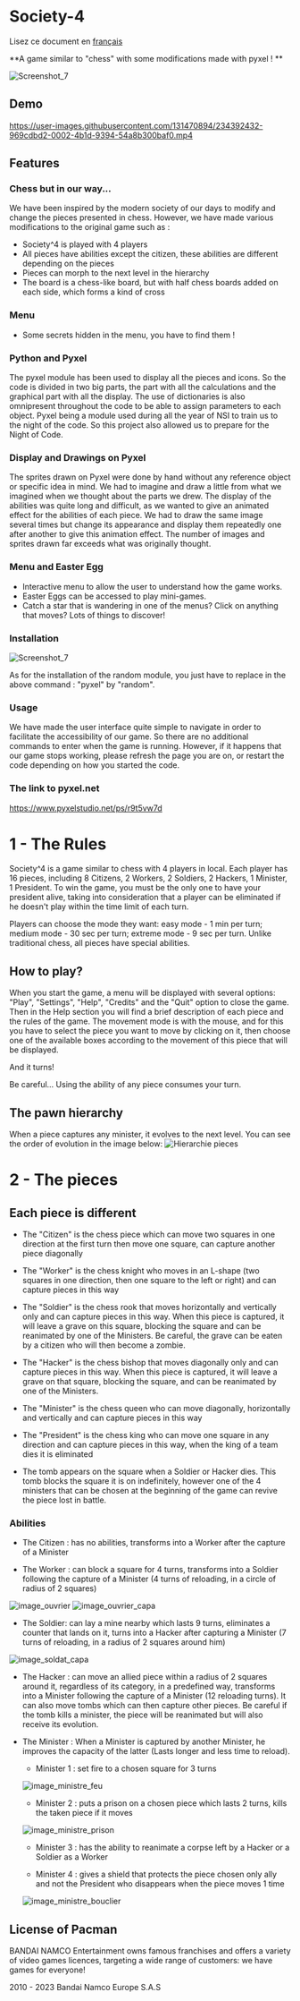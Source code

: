 # Society-4

Lisez ce document en [français](README.md)

**A game similar to "chess" with some modifications made with pyxel ! **

![Screenshot_7](https://user-images.githubusercontent.com/131471941/234773177-534e65c6-808a-42e8-9e9d-eaa4292bccef.png)

## Demo 

https://user-images.githubusercontent.com/131470894/234392432-969cdbd2-0002-4b1d-9394-54a8b300baf0.mp4



## Features


### Chess but in our way...

We have been inspired by the modern society of our days to modify and change the pieces presented in chess.
However, we have made various modifications to the original game such as :
  - Society^4 is played with 4 players 
  - All pieces have abilities except the citizen, these abilities are different depending on the pieces
  - Pieces can morph to the next level in the hierarchy
  - The board is a chess-like board, but with half chess boards added on each side, which forms a kind of cross
  
  
### Menu
  - Some secrets hidden in the menu, you have to find them !

### Python and Pyxel

The pyxel module has been used to display all the pieces and icons. So the code is divided in two big parts, the part with all the calculations and the graphical part with all the display. The use of dictionaries is also omnipresent throughout the code to be able to assign parameters to each object. 
Pyxel being a module used during all the year of NSI to train us to the night of the code. So this project also allowed us to prepare for the Night of Code. 

### Display and Drawings on Pyxel

The sprites drawn on Pyxel were done by hand without any reference object or specific idea in mind. We had to imagine and draw a little from what we imagined when we thought about the parts we drew. The display of the abilities was quite long and difficult, as we wanted to give an animated effect for the abilities of each piece. We had to draw the same image several times but change its appearance and display them repeatedly one after another to give this animation effect. The number of images and sprites drawn far exceeds what was originally thought.

### Menu and Easter Egg

  - Interactive menu to allow the user to understand how the game works.
  - Easter Eggs can be accessed to play mini-games.
  - Catch a star that is wandering in one of the menus? Click on anything that moves? Lots of things to discover!


### Installation
![Screenshot_7](https://user-images.githubusercontent.com/131470894/234654262-fad628ea-0ebc-4b06-b267-bbd3fad3b15a.png)



As for the installation of the random module, you just have to replace in the above command : "pyxel" by "random".

### Usage
We have made the user interface quite simple to navigate in order to facilitate the accessibility of our game. So there are no additional commands to enter when the game is running. However, if it happens that our game stops working, please refresh the page you are on, or restart the code depending on how you started the code.

### The link to pyxel.net
https://www.pyxelstudio.net/ps/r9t5vw7d

# 1 - The Rules

Society^4 is a game similar to chess with 4 players in local. Each player has 16 pieces, including 8 Citizens, 2 Workers, 2 Soldiers, 2 Hackers, 1 Minister, 1 President. To win the game, you must be the only one to have your president alive, taking into consideration that a player can be eliminated if he doesn't play within the time limit of each turn. 



Players can choose the mode they want: easy mode - 1 min per turn; medium mode - 30 sec per turn; 
extreme mode - 9 sec per turn. Unlike traditional chess, all pieces have special abilities.




## How to play?

When you start the game, a menu will be displayed with several options: "Play", "Settings", "Help", "Credits" and the "Quit" option to close the game. Then in the Help section you will find a brief description of each piece and the rules of the game.  The movement mode is with the mouse, and for this you have to select the piece you want to move by clicking on it, then choose one of the available boxes according to the movement of this piece that will be displayed. 

And it turns! 


Be careful... Using the ability of any piece consumes your turn.
## The pawn hierarchy

When a piece captures any minister, it evolves to the next level. You can see the order of evolution in the image below:
![Hierarchie pieces](https://user-images.githubusercontent.com/131470894/233690765-9510fd53-e26f-488a-9058-b12a23243817.png)



# 2 - The pieces


## Each piece is different 
  - The "Citizen" is the chess piece which can move two squares in one direction at the first turn then move one square, can capture another piece diagonally 


  - The "Worker" is the chess knight who moves in an L-shape (two squares in one direction, then one square to the left or right) and can capture pieces in this way 


  - The "Soldier" is the chess rook that moves horizontally and vertically only and can capture pieces in this way. When this piece is captured, it will leave a grave on this square, blocking the square and can be reanimated by one of the Ministers. Be careful, the grave can be eaten by a citizen who will then become a zombie.

  - The "Hacker" is the chess bishop that moves diagonally only and can capture pieces in this way. When this piece is captured, it will leave a grave on that square, blocking the square, and can be reanimated by one of the Ministers. 


  - The "Minister" is the chess queen who can move diagonally, horizontally and vertically and can capture pieces in this way 


  - The "President" is the chess king who can move one square in any direction and can capture pieces in this way, when the king of a team dies it is eliminated 




  - The tomb appears on the square when a Soldier or Hacker dies. This tomb blocks the square it is on indefinitely, however one of the 4 ministers that can be chosen at the beginning of the game can revive the piece lost in battle.


### Abilities
  - The Citizen : has no abilities, transforms into a Worker after the capture of a Minister


  - The Worker : can block a square for 4 turns, transforms into a Soldier following the capture of a Minister (4 turns of reloading, in a circle of radius of 2 squares)



![image_ouvrier](https://user-images.githubusercontent.com/131470894/234656664-091257e7-96d7-45d5-bcf8-1b0dfc23407d.png)
![image_ouvrier_capa](https://user-images.githubusercontent.com/131470894/234656675-fe9c176d-779f-4870-9316-8dc6852a5e88.png)



  - The Soldier: can lay a mine nearby which lasts 9 turns, eliminates a counter that lands on it, turns into a Hacker after capturing a Minister (7 turns of reloading, in a radius of 2 squares around him)


![image_soldat_capa](https://user-images.githubusercontent.com/131470894/234657525-1c7a633e-33f8-42eb-8111-054889eac218.png)


  - The Hacker : can move an allied piece within a radius of 2 squares around it, regardless of its category, in a predefined way, transforms into a Minister following the capture of a Minister (12 reloading turns). It can also move tombs which can then capture other pieces. Be careful if the tomb kills a minister, the piece will be reanimated but will also receive its evolution.

  - The Minister : When a Minister is captured by another Minister, he improves the capacity of the latter (Lasts longer and less time to reload).
      - Minister 1 : set fire to a chosen square for 3 turns 
      
    
       ![image_ministre_feu](https://user-images.githubusercontent.com/131470894/234657011-23e013f3-17b7-48f6-8b9c-491e3e359134.png)


      - Minister 2 : puts a prison on a chosen piece which lasts 2 turns, kills the taken piece if it moves


       ![image_ministre_prison](https://user-images.githubusercontent.com/131470894/234657215-620a2b33-8493-4dc7-b2ca-4a793beec197.png)


      - Minister 3 : has the ability to reanimate a corpse left by a Hacker or a Soldier as a Worker 


      - Minister 4 : gives a shield that protects the piece chosen only ally and not the President who disappears when the piece moves 1 time 


       ![image_ministre_bouclier](https://user-images.githubusercontent.com/131470894/234657200-9d33cd7e-4443-4dfa-b823-e0ba2503a94d.png)



## License of Pacman


BANDAI NAMCO Entertainment owns famous franchises and offers a variety of video games licences, targeting a wide range of customers: we have games for everyone!

2010 - 2023 Bandai Namco Europe S.A.S
